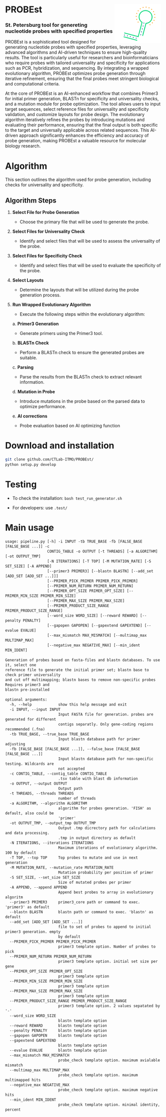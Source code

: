 # PROBEst <a href=""><img src="img/probest_logo.jpg" align="right" width="150" ></a> 
### St. Petersburg tool for genereting nucleotide probes with specified properties

PROBEst is a sophisticated tool designed for generating nucleotide probes with specified properties, leveraging advanced algorithms and AI-driven techniques to ensure high-quality results. The tool is particularly useful for researchers and bioinformaticians who require probes with tailored universality and specificity for applications such as PCR, hybridization, and sequencing. By integrating a wrapped evolutionary algorithm, PROBEst optimizes probe generation through iterative refinement, ensuring that the final probes meet stringent biological and computational criteria.

At the core of PROBEst is an AI-enhanced workflow that combines Primer3 for initial primer generation, BLASTn for specificity and universality checks, and a mutation module for probe optimization. The tool allows users to input target sequences, select reference files for universality and specificity validation, and customize layouts for probe design. The evolutionary algorithm iteratively refines the probes by introducing mutations and evaluating their performance, ensuring that the final output is both specific to the target and universally applicable across related sequences. This AI-driven approach significantly enhances the efficiency and accuracy of probe generation, making PROBEst a valuable resource for molecular biology research.

# Algorithm

This section outlines the algorithm used for probe generation, including checks for universality and specificity.

## Algorithm Steps

1. **Select File for Probe Generation**
   - Choose the primary file that will be used to generate the probe.

2. **Select Files for Universality Check**
   - Identify and select files that will be used to assess the universality of the probe.

3. **Select Files for Specificity Check**
   - Identify and select files that will be used to evaluate the specificity of the probe.

4. **Select Layouts**
   - Determine the layouts that will be utilized during the probe generation process.

5. **Run Wrapped Evolutionary Algorithm**
   - Execute the following steps within the evolutionary algorithm:
   
   a. **Primer3 Generation**
      - Generate primers using the Primer3 tool.
      
   b. **BLASTn Check**
      - Perform a BLASTn check to ensure the generated probes are suitable.
      
   c. **Parsing**
      - Parse the results from the BLASTn check to extract relevant information.
      
   d. **Mutation in Probe**
      - Introduce mutations in the probe based on the parsed data to optimize performance.
  
   e. **AI corrections**
      - Probe evaluation based on AI optimizing function


# Download and installation

```bash
git clone github.com/CTLab-ITMO/PROBEst/
python setup.py develop
```

# Testing

- To check the installation: `bash test_run_generator.sh`

- For developers: use `.test/`

# Main usage

```
usage: pipeline.py [-h] -i INPUT -tb TRUE_BASE -fb [FALSE_BASE [FALSE_BASE ...]] -c
                   CONTIG_TABLE -o OUTPUT [-t THREADS] [-a ALGORITHM] [-ot OUTPUT_TMP]
                   [-N ITERATIONS] [-T TOP] [-M MUTATION_RATE] [-S SET_SIZE] [-A APPEND]
                   [--primer3 PRIMER3] [--blastn BLASTN] [--add_set [ADD_SET [ADD_SET ...]]]
                   [--PRIMER_PICK_PRIMER PRIMER_PICK_PRIMER]
                   [--PRIMER_NUM_RETURN PRIMER_NUM_RETURN]
                   [--PRIMER_OPT_SIZE PRIMER_OPT_SIZE] [--PRIMER_MIN_SIZE PRIMER_MIN_SIZE]
                   [--PRIMER_MAX_SIZE PRIMER_MAX_SIZE]
                   [--PRIMER_PRODUCT_SIZE_RANGE PRIMER_PRODUCT_SIZE_RANGE]
                   [--word_size WORD_SIZE] [--reward REWARD] [--penalty PENALTY]
                   [--gapopen GAPOPEN] [--gapextend GAPEXTEND] [--evalue EVALUE]
                   [--max_mismatch MAX_MISMATCH] [--multimap_max MULTIMAP_MAX]
                   [--negative_max NEGATIVE_MAX] [--min_ident MIN_IDENT]

Generation of probes based on fasta-files and blastn databases. To use it, select one
reference file to generate the initial primer set; blastn base to check primer universality
and cut off multimapping; blastn bases to remove non-specific probes Requires primer3 and
blastn pre-installed

optional arguments:
  -h, --help            show this help message and exit
  -i INPUT, --input INPUT
                        Input FASTA file for generation. probes are generated for different
                        contigs separatly. Only gene-coding regions recommended (.fna)
  -tb TRUE_BASE, --true_base TRUE_BASE
                        Input blastn database path for primer adjusting
  -fb [FALSE_BASE [FALSE_BASE ...]], --false_base [FALSE_BASE [FALSE_BASE ...]]
                        Input blastn database path for non-specific testing. Wildcards are
                        not accepted
  -c CONTIG_TABLE, --contig_table CONTIG_TABLE
                        .tsv table with blast db information
  -o OUTPUT, --output OUTPUT
                        Output path
  -t THREADS, --threads THREADS
                        number of threads
  -a ALGORITHM, --algorithm ALGORITHM
                        algorithm for probes generation. 'FISH' as default, also could be
                        'primer'
  -ot OUTPUT_TMP, --output_tmp OUTPUT_TMP
                        Output .tmp dicrectory path for calculations and data processing.
                        .tmp in output directory as default
  -N ITERATIONS, --iterations ITERATIONS
                        Maximum iterations of evolutionary algorithm. 100 by default
  -T TOP, --top TOP     Top probes to mutate and use in next generation
  -M MUTATION_RATE, --mutation_rate MUTATION_RATE
                        Mutation probability per position of primer
  -S SET_SIZE, --set_size SET_SIZE
                        Size of mutated probes per primer
  -A APPEND, --append APPEND
                        Append best probes to array in evolutionary algoritm
  --primer3 PRIMER3     primer3_core path or command to exec. 'primer3' as default
  --blastn BLASTN       blastn path or command to exec. 'blastn' as default
  --add_set [ADD_SET [ADD_SET ...]]
                        file to set of probes to append to initial primer3 generation. empty
                        by default
  --PRIMER_PICK_PRIMER PRIMER_PICK_PRIMER
                        primer3 template option. Number of probes to pick
  --PRIMER_NUM_RETURN PRIMER_NUM_RETURN
                        primer3 template option. initial set size per gene
  --PRIMER_OPT_SIZE PRIMER_OPT_SIZE
                        primer3 template option
  --PRIMER_MIN_SIZE PRIMER_MIN_SIZE
                        primer3 template option
  --PRIMER_MAX_SIZE PRIMER_MAX_SIZE
                        primer3 template option
  --PRIMER_PRODUCT_SIZE_RANGE PRIMER_PRODUCT_SIZE_RANGE
                        primer3 template option. 2 values sepatated by '-'
  --word_size WORD_SIZE
                        blastn template option
  --reward REWARD       blastn template option
  --penalty PENALTY     blastn template option
  --gapopen GAPOPEN     blastn template option
  --gapextend GAPEXTEND
                        blastn template option
  --evalue EVALUE       blastn template option
  --max_mismatch MAX_MISMATCH
                        probe_check template option. maximum avialable mismatch
  --multimap_max MULTIMAP_MAX
                        probe_check template option. maximum multimapped hits
  --negative_max NEGATIVE_MAX
                        probe_check template option. maximum negative hits
  --min_ident MIN_IDENT
                        probe_check template option. minimal identity, percent
```
```
```
